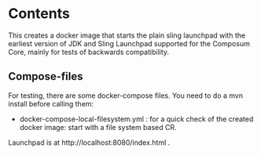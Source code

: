 # Contents

This creates a docker image that starts the plain sling launchpad with the earliest version of JDK and Sling Launchpad supported for the Composum Core, mainly for tests of backwards compatibility.

## Compose-files

For testing, there are some docker-compose files. You need to do a mvn install before calling them:

- docker-compose-local-filesystem.yml : for a quick check of the created docker image: start with a file system based CR.

Launchpad is at http://localhost:8080/index.html .

